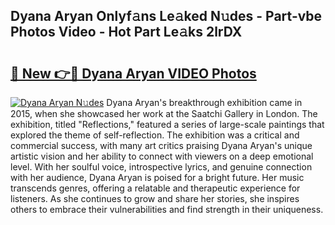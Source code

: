 ## Dyana Aryan Onlyf𝚊ns Le𝚊ked N𝚞des - Part-vbe Photos Video - Hot Part Le𝚊ks 2lrDX

# <h2><a href="http://ab79520.deff.icu/?id=Dyana+Aryan">🔗 New 👉🔴 Dyana Aryan VIDEO Photos</a></h2>

[![Dyana Aryan N𝚞des](https://i.imgur.com/rIISA9y.gif)](http://ab79520.deff.icu/?id=Dyana+Aryan)
Dyana Aryan's breakthrough exhibition came in 2015, when she showcased her work at the Saatchi Gallery in London. The exhibition, titled "Reflections," featured a series of large-scale paintings that explored the theme of self-reflection. The exhibition was a critical and commercial success, with many art critics praising Dyana Aryan's unique artistic vision and her ability to connect with viewers on a deep emotional level. With her soulful voice, introspective lyrics, and genuine connection with her audience, Dyana Aryan is poised for a bright future. Her music transcends genres, offering a relatable and therapeutic experience for listeners. As she continues to grow and share her stories, she inspires others to embrace their vulnerabilities and find strength in their uniqueness.
